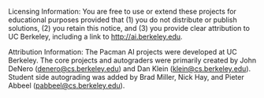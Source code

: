 Licensing Information: You are free to use or extend these projects for educational purposes provided that (1) you do not distribute or publish solutions, (2) you retain this notice, and (3) you provide clear attribution to UC Berkeley, including a link to http://ai.berkeley.edu.

Attribution Information: The Pacman AI projects were developed at UC Berkeley. The core projects and autograders were primarily created by John DeNero (denero@cs.berkeley.edu) and Dan Klein (klein@cs.berkeley.edu). Student side autograding was added by Brad Miller, Nick Hay, and Pieter Abbeel (pabbeel@cs.berkeley.edu).
